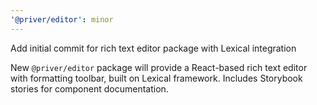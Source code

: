 ```yaml
---
'@priver/editor': minor
---
```


Add initial commit for rich text editor package with Lexical integration

New `@priver/editor` package will provide a React-based rich text editor with formatting toolbar,
built on Lexical framework. Includes Storybook stories for component documentation.
